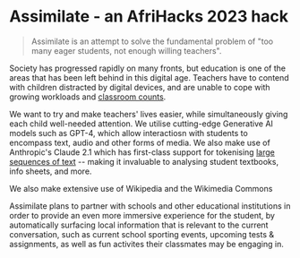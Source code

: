 # Assimilate - an AfriHacks 2023 hack

> Assimilate is an attempt to solve the fundamental problem of "too many eager students, not enough willing teachers". 

Society has progressed rapidly on many fronts, but education is one of the areas that has been left behind in this digital age. Teachers have to contend with children distracted by digital devices, and are unable to cope with growing workloads and [classroom counts](https://data.worldbank.org/indicator/SE.PRM.ENRL.TC.ZS?locations=NG). 

We want to try and make teachers' lives easier, while simultaneously giving each child well-needed attention. We utilise cutting-edge Generative AI models such as GPT-4, which allow interactiosn with students to encompass text, audio and other forms of media. We also make use of Anthropic's Claude 2.1 which has first-class support for tokenising [large sequences of text](www.anthropic.com/index/claude-2-1) -- making it invaluable to analysing student textbooks, info sheets, and more.

We also make extensive use of Wikipedia and the Wikimedia Commons

Assimilate plans to partner with schools and other educational institutions in order to provide an even more immersive experience for the student, by automatically surfacing local information that is relevant to the current conversation, such as current school sporting events, upcoming tests & assignments, as well as fun activites their classmates may be engaging in.
